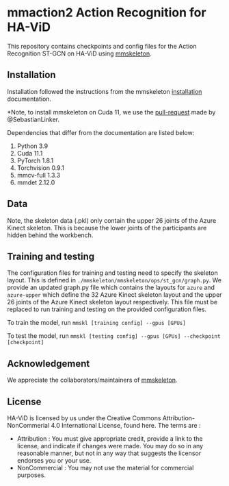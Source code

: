 # mmaction2 Action Recognition for HA-ViD
This repository contains checkpoints and config files for the Action Recognition ST-GCN on HA-ViD using [mmskeleton](https://github.com/open-mmlab/mmskeleton).

## Installation

Installation followed the instructions from the mmskeleton [installation](https://github.com/open-mmlab/mmskeleton/blob/master/doc/GETTING_STARTED.md) documentation.

*Note, to install mmskeleton on Cuda 11, we use the [pull-request](https://github.com/open-mmlab/mmskeleton/pull/416) made by @SebastianLinker.  

Dependencies that differ from the documentation are listed below:

1. Python 3.9
2. Cuda 11.1
3. PyTorch 1.8.1
4. Torchvision 0.9.1
5. mmcv-full 1.3.3 
6. mmdet 2.12.0

## Data
Note, the skeleton data (.pkl) only contain the upper 26 joints of the Azure Kinect skeleton. This is because the lower joints of the participants are hidden behind the workbench. 

## Training and testing

The configuration files for training and testing need to specify the skeleton layout. This is defined in `./mmskeleton/mmskeleton/ops/st_gcn/graph.py`. 
We provide an updated graph.py file which contains the layouts for `azure` and `azure-upper` which define the 32 Azure Kinect skeleton layout and the upper 26 joints of the Azure Kinect skeleton layout respectively.
This file must be replaced to run training and testing on the provided configuration files.

To train the model, run `mmskl [training config] --gpus [GPUs]`

To test the model, run `mmskl [testing config] --gpus [GPUs] --checkpoint [checkpoint]`

## Acknowledgement

We appreciate the collaborators/maintainers of [mmskeleton](https://github.com/open-mmlab/mmskeleton).

## License
HA-ViD is licensed by us under the Creative Commons Attribution-NonCommerial 4.0 International License, found here. The terms are :
* Attribution : You must give appropriate credit, provide a link to the license, and indicate if changes were made. You may do so in any reasonable manner, but not in any way that suggests the licensor endorses you or your use.
* NonCommercial : You may not use the material for commercial purposes.